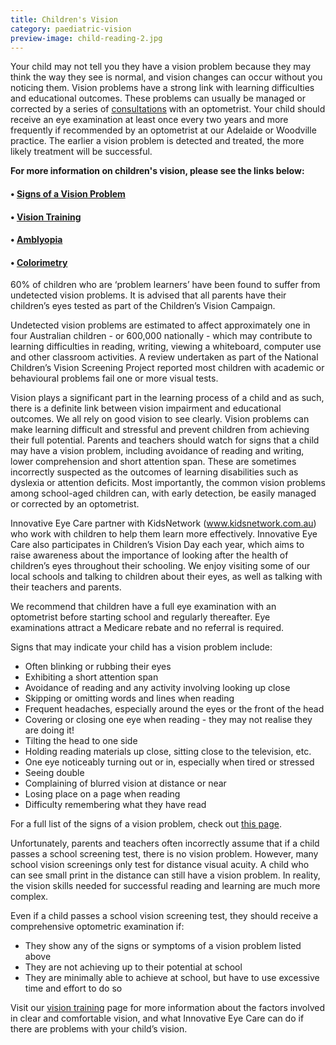 ```yaml
---
title: Children's Vision
category: paediatric-vision
preview-image: child-reading-2.jpg
---
```


<div class="employee-heading">
<p><p>Your child may not tell you they have a vision problem because they may think the way they see is normal, and vision changes can occur without you  noticing them. Vision problems have a strong link with learning difficulties and educational outcomes. These problems can usually be managed or corrected by a series of <a href="/what-we-do/eye-exam">consultations</a> with an optometrist. Your child should receive an eye examination at least once every two years and more frequently if recommended by an optometrist at our Adelaide or Woodville practice. The earlier a vision problem is detected and treated, the more likely treatment will be successful.</p>
<p><b>For more information on children's vision, please see the links below:</b></p>
<h4>• <a href="/what-we-do/signs-of-vision-problem-children">Signs of a Vision Problem</a></h4>
<h4>• <a href="/what-we-do/vision-training">Vision Training</a></h4>
<h4>• <a href="/what-we-do/amblyopia">Amblyopia</a></h4>
<h4>• <a href="/what-we-do/colorimetry">Colorimetry</a></h4></p>
</div>

60% of children who are ‘problem learners’ have been found to suffer from undetected vision problems. It is advised that all parents have their children’s eyes tested as part of the Children’s Vision Campaign.

Undetected vision problems are estimated to affect approximately one in four Australian children - or 600,000 nationally - which may contribute to learning difficulties in reading, writing, viewing a whiteboard, computer use and other classroom activities. A review undertaken as part of the National Children’s Vision Screening Project reported most children with academic or behavioural problems fail one or more visual tests. 

Vision plays a significant part in the learning process of a child and as such, there is a definite link between vision impairment and educational outcomes. We all rely on good vision to see clearly. Vision problems can make learning difficult and stressful and prevent children from achieving their full potential. Parents and teachers should watch for signs that a child may have a vision problem, including avoidance of reading and writing, lower comprehension and short attention span. These are sometimes incorrectly suspected as the outcomes of learning disabilities such as dyslexia or attention deficits. Most importantly, the common vision problems among school-aged children can, with early detection, be easily managed or corrected by an optometrist.

Innovative Eye Care partner with KidsNetwork (www.kidsnetwork.com.au) who work with children to help them learn more effectively. Innovative Eye Care also participates in Children’s Vision Day each year, which aims to raise awareness about the importance of looking after the health of children’s eyes throughout their schooling. We enjoy visiting some of our local schools and talking to children about their eyes, as well as talking with their teachers and parents. 

We recommend that children have a full eye examination with an optometrist before starting school and regularly thereafter. Eye examinations attract a Medicare rebate and no referral is required.

Signs that may indicate your child has a vision problem include:

  * Often blinking or rubbing their eyes
  * Exhibiting a short attention span
  * Avoidance of reading and any activity involving looking up close
  * Skipping or omitting words and lines when reading
  * Frequent headaches, especially around the eyes or the front of the head
  * Covering or closing one eye when reading - they may not realise they are doing it!
  * Tilting the head to one side
  * Holding reading materials up close, sitting close to the television, etc.
  * One eye noticeably turning out or in, especially when tired or stressed
  * Seeing double
  * Complaining of blurred vision at distance or near
  * Losing place on a page when reading
  * Difficulty remembering what they have read

For a full list of the signs of a vision problem, check out [this page](/what-we-do/signs-of-vision-problem-children).

Unfortunately, parents and teachers often incorrectly assume that if a child passes a school screening test, there is no vision problem. However, many school vision screenings only test for distance visual acuity. A child who can see small print in the distance can still have a vision problem. In reality, the vision skills needed for successful reading and learning are much more complex. 

Even if a child passes a school vision screening test, they should receive a comprehensive optometric examination if:

  * They show any of the signs or symptoms of a vision problem listed above
  * They are not achieving up to their potential at school
  * They are minimally able to achieve at school, but have to use excessive time and effort to do so



Visit our [vision training](/what-we-do/vision-training) page for more information about the factors involved in clear and comfortable vision, and what Innovative Eye Care can do if there are problems with your child’s vision.
